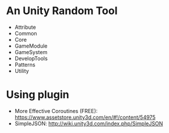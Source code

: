 # An Unity Random Tool
 - Attribute
 - Common
 - Core
  - GameModule
  - GameSystem
 - DevelopTools
 - Patterns
 - Utility

# Using plugin
- More Effective Coroutines (FREE): https://www.assetstore.unity3d.com/en/#!/content/54975
- SimpleJSON: http://wiki.unity3d.com/index.php/SimpleJSON